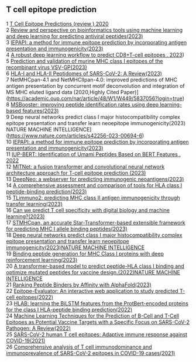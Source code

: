 
## T cell epitope prediction


1	[T Cell Epitope Predictions (review ) 2020](https://www.annualreviews.org/docserver/fulltext/immunol/38/1/annurev-immunol-082119-124838.pdf?expires=1710870821&id=id&accname=ar-194041&checksum=5201CF726E30D3905B5CD1413BBA253F)  
2	[Review and perspective on bioinformatics tools using machine learning and deep learning for predicting antiviral peptides(2023)](https://link.springer.com/article/10.1007/s11030-023-10718-3)  
3	[IEPAPI: a method for immune epitope prediction by incorporating antigen presentation and immunogenicity(2023)](https://academic.oup.com/bib/article/24/4/bbad171/7179756?login=true)    
4	[A robust deep learning workflow to predict CD8+T-cell epitopes . 2023](https://genomemedicine.biomedcentral.com/articles/10.1186/s13073-023-01225-z))    
5	[Prediction and validation of murine MHC class I epitopes of the recombinant virus VSV-GP(2023)](https://www.frontiersin.org/journals/immunology/articles/10.3389/fimmu.2022.1100730/full)    
6	[HLA-I and HLA-II Peptidomes of SARS-CoV-2: A Review(2023)](https://www.mdpi.com/2076-393X/11/3/548)    
7	NetMHCpan-4.1 and NetMHCIIpan-4.0: improved predictions of MHC antigen presentation by concurrent motif deconvolution and integration of MS MHC eluted ligand data (2020,Highly Cited Paper)](https://academic.oup.com/nar/article/48/W1/W449/5837056?login=true)    
8	[MSBooster: improving peptide identification rates using deep learning-based features(2023)](https://www.nature.com/articles/s41467-023-40129-9)    
9	Deep neural networks predict class I major histocompatibility complex epitope presentation and transfer learn neoepitope immunogenicity(2023) NATURE MACHINE INTELLIGENCE](https://www.nature.com/articles/s42256-023-00694-6)   
10	[IEPAPI: a method for immune epitope prediction by incorporating antigen presentation and immunogenicity(2023)](https://academic.oup.com/bib/article/24/4/bbad171/7179756?login=true)   
11	[IUP-BERT: Identification of Umami Peptides Based on BERT Features . 2022](https://www.mdpi.com/2304-8158/11/22/3742)    
12	[MITNet: a fusion transformer and convolutional neural network architecture approach for T-cell epitope prediction (2023)]()   
13	[DeepNeo: a webserver for predicting immunogenic neoantigens(2023)]()    
14	[A comprehensive assessment and comparison of tools for HLA class I peptide-binding prediction(2023)]()    
15	[TLimmuno2: predicting MHC class II antigen immunogenicity through transfer learning(2023)]()    
16	[Can we predict T cell specificity with digital biology and machine learning?(2023)]()    
17	[STMHCpan, an accurate Star-Transformer-based extensible framework for predicting MHC I allele binding peptides(2023)]()    
18	[Deep neural networks predict class I major histocompatibility complex epitope presentation and transfer learn neoepitope immunogenicity(2023)NATURE MACHINE INTELLIGENCE]()  
19	[Binding peptide generation for MHC Class I proteins with deep reinforcement learning(2023)]()    
20	[A transformer-based model to predict peptide-HLA class I binding and optimize mutated peptides for vaccine design.(2022)NATURE MACHINE INTELLIGENCE]()  
21	[Ranking Peptide Binders by Affinity with AlphaFold(2023)]()    
22	[Epitope-Evaluator: An interactive web application to study predicted T-cell epitopes(2022)]()    
23	[HLAB: learning the BiLSTM features from the ProtBert-encoded proteins for the class I HLA-peptide binding prediction(2022)]()    
24	[Machine Learning Techniques for the Prediction of B-Cell and T-Cell Epitopes as Potential Vaccine Targets with a Specific Focus on SARS-CoV-2 Pathogen: A Review(2022)]()  
25	[SARS-CoV-2 human T cell epitopes: Adaptive immune response against COVID-19(2021)]()    
26	[Comprehensive analysis of T cell immunodominance and immunoprevalence of SARS-CoV-2 epitopes in COVID-19 cases(2021)]()    
